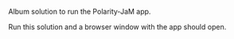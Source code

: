 Album solution to run the Polarity-JaM app.

Run this solution and a browser window with the app should open.